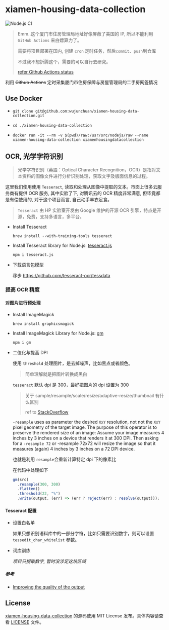 # xiamen-housing-data-collection

![Node.js CI](https://github.com/wujunchuan/xiamen-housing-data-collection/workflows/Node.js%20CI/badge.svg)

> Emm..这个厦门市住房管理局地址好像屏蔽了美国的 IP, 所以不能利用 `GitHub Actions` 来白嫖算力了。
>
> 需要将项目部署在国内, 创建 `cron` 定时任务，然后`commit`、`push`到仓库
>
> 不过我不想折腾这个，需要的可以自行去研究。
>
> [refer Github Actions status](https://github.com/wujunchuan/xiamen-housing-data-collection/actions/runs/415350193)

利用 ~~Github Actions~~ 定时采集厦门市住房保障与房屋管理局的二手房网签情况

## Use Docker

- `git clone git@github.com:wujunchuan/xiamen-housing-data-collection.git`

- `cd ./xiamen-housing-data-collection`

- `docker run -it --rm -v $(pwd)/raw:/usr/src/nodejs/raw --name xiamen-housing-data-collection xiamenhousingdatacollection`


## OCR, 光学字符识别

> 光学字符识别（英語：Optical Character Recognition，OCR）是指对文本资料的图像文件进行分析识别处理，获取文字及版面信息的过程。

这里我们使用使用 `Tesseract`, 读取和处理从图像中提取的文本。市面上很多云服务商有提供 OCR 服务, 其中实验了下, 对腾讯云的 OCR 精度非常满意, 但毕竟都是有偿使用的, 对于这个项目而言, 自己动手丰衣足食。

> `Tesseract` 由 HP 实验室开发由 Google 维护的开源 OCR 引擎，特点是开源，免费，支持多语言，多平台。

- Install Tesseract

  `brew install --with-training-tools tesseract`

- Install Tesseract library for Node.js: [tesseract.js](https://github.com/naptha/tesseract.js)

  `npm i tesseract.js`

- 下载语言包模型

  移步 https://github.com/tesseract-ocr/tessdata

### 提高 OCR 精度

#### 对图片进行预处理

- Install ImageMagick

  `brew install graphicsmagick`

- Install ImageMagick Library for Node.js: [gm](https://github.com/aheckmann/gm)

  `npm i gm`

- 二值化与提高 DPI

  使用 `threshold` 处理图片，是去掉噪声，比如黑点或者颜色。

  > 简单理解就是把图片转换成黑白

  `tesseract` 默认 dpi 是 300，最好把图片的 dpi 设置为 300

  > 关于 sample/resample/scale/resize/adaptive-resize/thumbnail 有什么区别
  >
  > ref to [StackOverflow](https://stackoverflow.com/questions/8517304/what-is-the-difference-for-sample-resample-scale-resize-adaptive-resize-thumbnai)

  `-resample` uses as parameter the desired `XxY` resolution, not not the `XxY` pixel geometry of the target image. The purpose of this operator is to preserve the rendered size of an image: Assume your image measures 4 inches by 3 inches on a device that renders it at 300 DPI. Then asking for a `-resample 72` or -resample 72x72 will resize the image so that it measures (again) 4 inches by 3 inches on a 72 DPI device.

  也就是利用 `resample`会重新计算特定 dpi 下的像素比

  在代码中处理如下

  ```js
  gm(src)
    .resample(300, 300)
    .flatten()
    .threshold(22, "%")
    .write(output, (err) => (err ? reject(err) : resolve(output)));
  ```

#### Tesseract 配置

- 设置白名单

  如果只想识别语料库中的一部分字符，比如只需要识别数字，则可以设置 `tessedit_char_whitelist` 参数。

- 词库训练

  _项目只提取数字, 暂时没涉足这块区域_

##### 参考

- [Improving the quality of the output](https://tesseract-ocr.github.io/tessdoc/ImproveQuality)

## License

[xiamen-housing-data-collection](https://github.com/wujunchuan/xiamen-housing-data-collection) 的源码使用 MIT License 发布。具体内容请查看 [LICENSE](./LICENSE) 文件。
